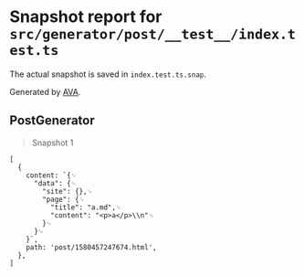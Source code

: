 # Snapshot report for `src/generator/post/__test__/index.test.ts`

The actual snapshot is saved in `index.test.ts.snap`.

Generated by [AVA](https://avajs.dev).

## PostGenerator

> Snapshot 1

    [
      {
        content: `{␊
          "data": {␊
            "site": {},␊
            "page": {␊
              "title": "a.md",␊
              "content": "<p>a</p>\\n"␊
            }␊
          }␊
        }`,
        path: 'post/1580457247674.html',
      },
    ]
